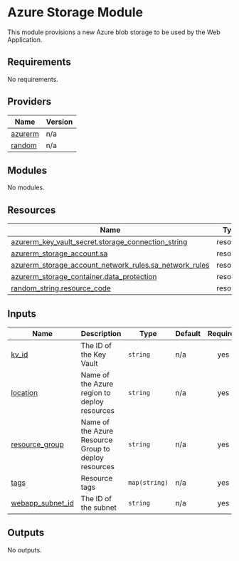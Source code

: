 # Azure Storage Module

This module provisions a new Azure blob storage to be used by the Web Application.

<!-- BEGIN_TF_DOCS -->
## Requirements

No requirements.

## Providers

| Name | Version |
|------|---------|
| <a name="provider_azurerm"></a> [azurerm](#provider\_azurerm) | n/a |
| <a name="provider_random"></a> [random](#provider\_random) | n/a |

## Modules

No modules.

## Resources

| Name | Type |
|------|------|
| [azurerm_key_vault_secret.storage_connection_string](https://registry.terraform.io/providers/hashicorp/azurerm/latest/docs/resources/key_vault_secret) | resource |
| [azurerm_storage_account.sa](https://registry.terraform.io/providers/hashicorp/azurerm/latest/docs/resources/storage_account) | resource |
| [azurerm_storage_account_network_rules.sa_network_rules](https://registry.terraform.io/providers/hashicorp/azurerm/latest/docs/resources/storage_account_network_rules) | resource |
| [azurerm_storage_container.data_protection](https://registry.terraform.io/providers/hashicorp/azurerm/latest/docs/resources/storage_container) | resource |
| [random_string.resource_code](https://registry.terraform.io/providers/hashicorp/random/latest/docs/resources/string) | resource |

## Inputs

| Name | Description | Type | Default | Required |
|------|-------------|------|---------|:--------:|
| <a name="input_kv_id"></a> [kv\_id](#input\_kv\_id) | The ID of the Key Vault | `string` | n/a | yes |
| <a name="input_location"></a> [location](#input\_location) | Name of the Azure region to deploy resources | `string` | n/a | yes |
| <a name="input_resource_group"></a> [resource\_group](#input\_resource\_group) | Name of the Azure Resource Group to deploy resources | `string` | n/a | yes |
| <a name="input_tags"></a> [tags](#input\_tags) | Resource tags | `map(string)` | n/a | yes |
| <a name="input_webapp_subnet_id"></a> [webapp\_subnet\_id](#input\_webapp\_subnet\_id) | The ID of the subnet | `string` | n/a | yes |

## Outputs

No outputs.
<!-- END_TF_DOCS -->